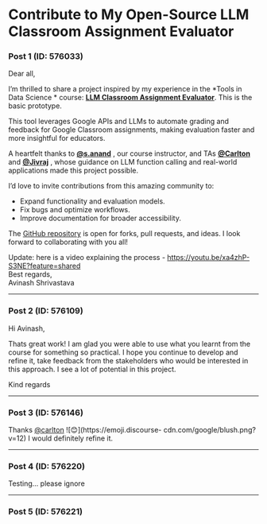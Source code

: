 # Contribute to My Open-Source LLM Classroom Assignment Evaluator

### Post 1 (ID: 576033)

Dear all,

I’m thrilled to share a project inspired by my experience in the *Tools in
Data Science * course: [**LLM Classroom Assignment
Evaluator**](https://github.com/AvinashShrivastav/LLM_Assignment_Evaluator_GoogleClassroom).
This is the basic prototype.

This tool leverages Google APIs and LLMs to automate grading and feedback for
Google Classroom assignments, making evaluation faster and more insightful for
educators.

A heartfelt thanks to **[@s.anand](/u/s.anand)** , our course instructor, and
TAs **[@Carlton](/u/carlton)** and **[@Jivraj](/u/jivraj)** , whose guidance
on LLM function calling and real-world applications made this project
possible.

I’d love to invite contributions from this amazing community to:

  * Expand functionality and evaluation models.
  * Fix bugs and optimize workflows.
  * Improve documentation for broader accessibility.

The [GitHub
repository](https://github.com/AvinashShrivastav/LLM_Assignment_Evaluator_GoogleClassroom)
is open for forks, pull requests, and ideas. I look forward to collaborating
with you all!

Update: here is a video explaining the process -
<https://youtu.be/xa4zhP-S3NE?feature=shared>  
Best regards,  
Avinash Shrivastava


---

### Post 2 (ID: 576109)

Hi Avinash,

Thats great work! I am glad you were able to use what you learnt from the
course for something so practical. I hope you continue to develop and refine
it, take feedback from the stakeholders who would be interested in this
approach. I see a lot of potential in this project.

Kind regards


---

### Post 3 (ID: 576146)

Thanks [@carlton](/u/carlton) ![:blush:](https://emoji.discourse-
cdn.com/google/blush.png?v=12) I would definitely refine it.


---

### Post 4 (ID: 576220)

Testing… please ignore


---

### Post 5 (ID: 576221)



